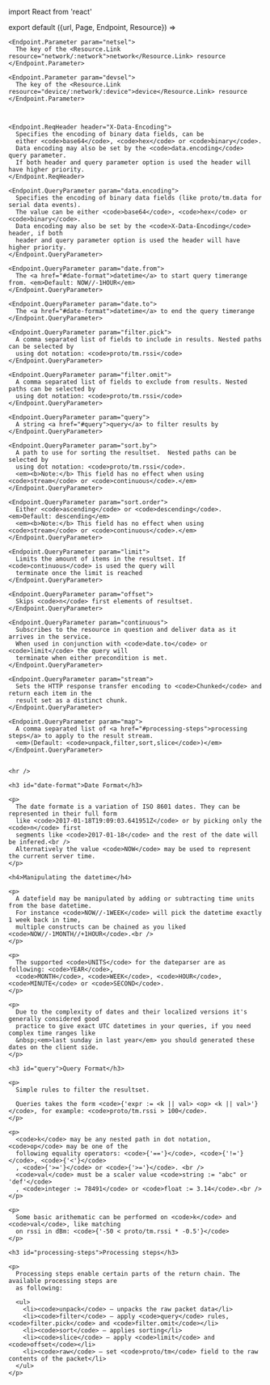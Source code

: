 import React from 'react'

export default ({url, Page, Endpoint, Resource}) =>
   <Endpoint
      url={url}
      group="message"
      method="get"
      path="/messages/:netsel[/:devsel]">



    <Endpoint.Parameter param="netsel">
      The key of the <Resource.Link resource="network/:network">network</Resource.Link> resource
    </Endpoint.Parameter>

    <Endpoint.Parameter param="devsel">
      The key of the <Resource.Link resource="device/:network/:device">device</Resource.Link> resource
    </Endpoint.Parameter>



    <Endpoint.ReqHeader header="X-Data-Encoding">
      Specifies the encoding of binary data fields, can be
      either <code>base64</code>, <code>hex</code> or <code>binary</code>.
      Data encoding may also be set by the <code>data.encoding</code> query parameter.
      If both header and query parameter option is used the header will have higher priority.
    </Endpoint.ReqHeader>

    <Endpoint.QueryParameter param="data.encoding">
      Specifies the encoding of binary data fields (like proto/tm.data for serial data events).
      The value can be either <code>base64</code>, <code>hex</code> or <code>binary</code>.
      Data encoding may also be set by the <code>X-Data-Encoding</code> header, if both
      header and query parameter option is used the header will have higher priority.
    </Endpoint.QueryParameter>

    <Endpoint.QueryParameter param="date.from">
      The <a href="#date-format">datetime</a> to start query timerange from. <em>Default: NOW//-1HOUR</em>
    </Endpoint.QueryParameter>

    <Endpoint.QueryParameter param="date.to">
      The <a href="#date-format">datetime</a> to end the query timerange
    </Endpoint.QueryParameter>

    <Endpoint.QueryParameter param="filter.pick">
      A comma separated list of fields to include in results. Nested paths can be selected by
      using dot notation: <code>proto/tm.rssi</code>
    </Endpoint.QueryParameter>

    <Endpoint.QueryParameter param="filter.omit">
      A comma separated list of fields to exclude from results. Nested paths can be selected by
      using dot notation: <code>proto/tm.rssi</code>
    </Endpoint.QueryParameter>

    <Endpoint.QueryParameter param="query">
      A string <a href="#query">query</a> to filter results by
    </Endpoint.QueryParameter>

    <Endpoint.QueryParameter param="sort.by">
      A path to use for sorting the resultset.  Nested paths can be selected by
      using dot notation: <code>proto/tm.rssi</code>.
      <em><b>Note:</b> This field has no effect when using <code>stream</code> or <code>continuous</code>.</em>
    </Endpoint.QueryParameter>

    <Endpoint.QueryParameter param="sort.order">
      Either <code>ascending</code> or <code>descending</code>. <em>Default: descending</em>
      <em><b>Note:</b> This field has no effect when using <code>stream</code> or <code>continuous</code>.</em>
    </Endpoint.QueryParameter>

    <Endpoint.QueryParameter param="limit">
      Limits the amount of items in the resultset. If <code>continuous</code> is used the query will
      terminate once the limit is reached
    </Endpoint.QueryParameter>

    <Endpoint.QueryParameter param="offset">
      Skips <code>n</code> first elements of resultset.
    </Endpoint.QueryParameter>

    <Endpoint.QueryParameter param="continuous">
      Subscribes to the resource in question and deliver data as it arrives in the service.
      When used in conjunction with <code>date.to</code> or <code>limit</code> the query will
      terminate when either precondition is met.
    </Endpoint.QueryParameter>

    <Endpoint.QueryParameter param="stream">
      Sets the HTTP response transfer encoding to <code>Chunked</code> and return each item in the
      result set as a distinct chunk.
    </Endpoint.QueryParameter>

    <Endpoint.QueryParameter param="map">
      A comma separated list of <a href="#processing-steps">processing steps</a> to apply to the result stream.
      <em>(Default: <code>unpack,filter,sort,slice</code>)</em>
    </Endpoint.QueryParameter>


    <hr />

    <h3 id="date-format">Date Format</h3>

    <p>
      The date formate is a variation of ISO 8601 dates. They can be represented in their full form
      like <code>2017-01-18T19:09:03.641951Z</code> or by picking only the <code>n</code> first
      segments like <code>2017-01-18</code> and the rest of the date will be infered.<br />
      Alternatively the value <code>NOW</code> may be used to represent the current server time.
    </p>

    <h4>Manipulating the datetime</h4>

    <p>
      A datefield may be manipulated by adding or subtracting time units from the base datetime.
      For instance <code>NOW//-1WEEK</code> will pick the datetime exactly 1 week back in time,
      multiple constructs can be chained as you liked <code>NOW//-1MONTH//+1HOUR</code>.<br />
    </p>

    <p>
      The supported <code>UNITS</code> for the dateparser are as following: <code>YEAR</code>,
      <code>MONTH</code>, <code>WEEK</code>, <code>HOUR</code>, <code>MINUTE</code> or <code>SECOND</code>.
    </p>

    <p>
      Due to the complexity of dates and their localized versions it's generally considered good
      practice to give exact UTC datetimes in your queries, if you need complex time ranges like
      &nbsp;<em>last sunday in last year</em> you should generated these dates on the client side.
    </p>

    <h3 id="query">Query Format</h3>

    <p>
      Simple rules to filter the resultset.

      Queries takes the form <code>{'expr := <k || val> <op> <k || val>'}</code>, for example: <code>proto/tm.rssi > 100</code>.
    </p>

    <p>
      <code>k</code> may be any nested path in dot notation, <code>op</code> may be one of the
      following equality operators: <code>{'=='}</code>, <code>{'!='}</code>, <code>{'<'}</code>
      , <code>{'>='}</code> or <code>{'>='}</code>. <br />
      <code>val</code> must be a scaler value <code>string := "abc" or 'def'</code>
      , <code>integer := 78491</code> or <code>float := 3.14</code>.<br />
    </p>

    <p>
      Some basic arithematic can be performed on <code>k</code> and <code>val</code>, like matching
      on rssi in dBm: <code>{'-50 < proto/tm.rssi * -0.5'}</code>
    </p>

    <h3 id="processing-steps">Processing steps</h3>

    <p>
      Processing steps enable certain parts of the return chain. The available processing steps are
      as following:

      <ul>
        <li><code>unpack</code> — unpacks the raw packet data</li>
        <li><code>filter</code> — apply <code>query</code> rules, <code>filter.pick</code> and <code>filter.omit</code></li>
        <li><code>sort</code> — applies sorting</li>
        <li><code>slice</code> — apply <code>limit</code> and <code>offset</code></li>
        <li><code>raw</code> — set <code>proto/tm</code> field to the raw contents of the packet</li>
      </ul>
    </p>

   </Endpoint>
